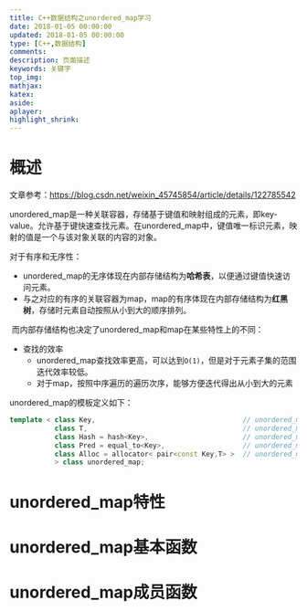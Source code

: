 ```yaml
---
title: C++数据结构之unordered_map学习
date: 2018-01-05 00:00:00
updated: 2018-01-05 00:00:00
type: [C++,数据结构]
comments:
description: 页面描述
keywords: 关键字
top_img:
mathjax:
katex:
aside:
aplayer:
highlight_shrink:
---
```


# 概述

文章参考：https://blog.csdn.net/weixin_45745854/article/details/122785542

unordered_map是一种关联容器，存储基于键值和映射组成的元素，即key-value。允许基于键快速查找元素。在unordered_map中，键值唯一标识元素，映射的值是一个与该对象关联的内容的对象。

对于有序和无序性：

- unordered_map的无序体现在内部存储结构为**哈希表**，以便通过键值快速访问元素。
- 与之对应的有序的关联容器为map，map的有序体现在内部存储结构为**红黑树**，存储时元素自动按照从小到大的顺序排列。

​		而内部存储结构也决定了unordered_map和map在某些特性上的不同：

- 查找的效率
  - unordered_map查找效率更高，可以达到`O(1)`，但是对于元素子集的范围迭代效率较低。
  - 对于map，按照中序遍历的遍历次序，能够方便迭代得出从小到大的元素



unordered_map的模板定义如下：

```c++
template < class Key,                                    // unordered_map::key_type
           class T,                                      // unordered_map::mapped_type
           class Hash = hash<Key>,                       // unordered_map::hasher
           class Pred = equal_to<Key>,                   // unordered_map::key_equal
           class Alloc = allocator< pair<const Key,T> >  // unordered_map::allocator_type
           > class unordered_map;

```



# unordered_map特性





# unordered_map基本函数





# unordered_map成员函数
